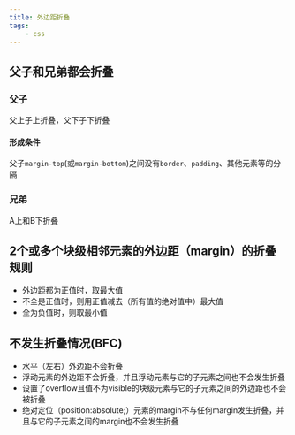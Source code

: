 ```yaml
---
title: 外边距折叠
tags:
    - css
---
```


## 父子和兄弟都会折叠

### 父子

父上子上折叠，父下子下折叠

#### 形成条件

父子`margin-top`(或`margin-bottom`)之间没有`border`、`padding`、其他元素等的分隔

### 兄弟

A上和B下折叠

## 2个或多个块级相邻元素的外边距（margin）的折叠规则

- 外边距都为正值时，取最大值
- 不全是正值时，则用正值减去（所有值的绝对值中）最大值
- 全为负值时，则取最小值

## 不发生折叠情况(BFC)

- 水平（左右）外边距不会折叠
- 浮动元素的外边距不会折叠，并且浮动元素与它的子元素之间也不会发生折叠
- 设置了overflow且值不为visible的块级元素与它的子元素之间的外边距也不会被折叠
- 绝对定位（position:absolute;）元素的margin不与任何margin发生折叠，并且与它的子元素之间的margin也不会发生折叠
